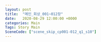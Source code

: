 ```yaml
---
layout: post
title:  "메인_회상_001~012장"
date:   2020-08-29 12:00:00 +0000
categories: Main
Tags: Story Main
SceneCode: ["scene_skip_cp001-012_q1_s10"]
---
```

